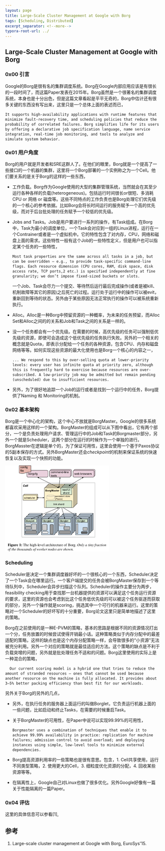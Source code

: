 ```yaml
---
layout: page
title: Large-Scale Cluster Management at Google with Borg
tags: [Scheduling, Distributed]
excerpt_separator: <!--more-->
typora-root-url: ../
---
```


## Large-Scale Cluster Management at Google with Borg

### 0x00 引言

 Google的Borg是很有名的集群调度系统。Borg在Google内部应用应该是有很长的一段时间了，而这篇Paper发表在2015年。Borg虽然是一个很著名的集群调度系统，本身也是十分出色，但是这篇文章看起是平平无奇的，Borg中估计还有很多关键的东西没有写出来，这里只是一个总体上面的表述而已，

```
It supports high-availability applications with runtime features that minimize fault-recovery time, and scheduling policies that reduce the probability of correlated failures. Borg simplifies life for its users by offering a declarative job specification language, name service integration, real-time job monitoring, and tools to analyze and simulate system behavior.
```

### 0x01 用户角度

 Borg的用户就是开发者和SRE这群人了。在他们的眼里，Borg就是一个提高了一些接口的一个机器的集群，这里将一个Borg部署的一个实例称之为一个Cell。他们要关系的是关于Borg的这样的一些东西，

* 工作负载。Borg作为Google使用的大型的集群管理系统，当然就会在其至少运行各种各样的负载(heterogeneous)。包括运行时间很长or很短、多消耗CPU or 网络 or 磁盘等。这些不同特点的工作负责也是Borg处理它们优先级的一个核心的参考依据。比如Borg会将长时间运行的服务赋予一个高的优先级，而对于后台批处理的任务赋予一个较低的优先级。

* Jobs and Tasks。Job是用户要进行一系列的操作，有Task组成。在Borg中，Task为最小的调度单位，一个Task会对应到一组的Linux进程，运行在一个Contrainer或者是一个虚拟机中。它的特性包含了对内存，CPU，网络和磁盘上面的需求。这些特性一般有这个Job的一些特性定义，但是用户也可以指定某个任务的一些特性，

  ```
  Most task properties are the same across all tasks in a job, but can be overridden – e.g., to provide task-specific command-line flags. Each resource dimension (CPU cores, RAM, disk space, disk access rate, TCP ports,2 etc.) is specified independently at fine granularity; we don’t impose fixed-sized buckets or slots.
  ```

  一个Job、Task会尽力一个提交、等待然后运行最后完成操作(或者是被kill、机制故障等其它的原因)之后死亡的过程。运行处于运行中的操作可以被evit，重新回到等待的状态。另外由于某些原因无法正常执行的操作可以被系统重新执行。

* Alloc。Alloc是一种Borg中预留资源的一种概率，为未来的任务预留，而Alloc Set和Alloc之间的的关系和Job和Task之间的关系是一样的。

* 没一个任务都会有一个优先级。在需要的时候，高优先级的任务可以强制低优先级的资源，即使可会造成这个低优先级的任务执行失败。另外的一个相关的概念就是Quota，即表示分配给一个任务的各种资源，包含CPU、内存和磁盘网络等等。如何实现这些资源的最大化使用也是Borg一个核心的内容之一，

  ```
  ... We respond to this by over-selling quota at lower-priority levels: every user has infinite quota at priority zero, although this is frequently hard to exercise because resources are over- subscribed. A low-priority job may be admitted but remain pending (unscheduled) due to insufficient resources.
  ```

* 另外，为了很好地追踪一个Job的运行或者是找到一个运行中的任务，Borg提供了Naming 和 Monitoring的机制。

### 0x02 基本架构

 Borg是一个中心化的架构，这个中心不放就是BorgMaster。Google的很多系统都喜欢采用这样的一个架构。BorgMaster的组成可以从下图中看出，它有两个部分，一个是负责处理用户请求、管理运行中的Job和Task的Borgmaster部分，另外一个就是Scheduler，这两个部分在运行的时候作为一个单独的进行。BorgMasster在逻辑是单个的，为了保证可用性，这里会使用一个基于Paxos协议的5副本保存的方式。另外BorgMaster还会*checkpoint*的机制来保证系统的快速恢复以及实现一个快照的功能。

<img src="/assets/images/borg-arch.png" alt="borg-arch" style="zoom:67%;" /> 

### Scheduling

 Scheduler是决定一个集群调度器好坏的一个很核心的一个东西，Scheduler决定了一个Task会在哪里运行。一个客户端提交的任务会被BorgMaster保存到一个等待队列中，Scheduler会异步扫描这个队列。Scheduler的操作主要分为两步，feasibility checking用于查找那一台机器提供的资源可以满足这个任务运行资源的要求，这里的资源也会考虑到比这个任务低优先级的可以被这个任务驱逐而获取的部分，另外一个操作就是scoring，挑选其中一个可行的机器来运行。这里的策略对一个Scheduler的好坏写的十分重要，Borg论文这里只是简单地描述了这里的策略。

  Borg在之前使用的是一种E-PVM的策略，基本的思路是根据不同的资源情况打出一个分，任务放置的时候尝试使得开销最小话。这种策略类似于内存分配中的最差适配的策略，这样的缺点也是这个内存分配策略一样，会导致很多的“小资源”无法被充分利用。另外一个对应的策略就是最佳适应的方法。这个策略的缺点是不利于负载突增的问题，另外就是批处理任务不适和的问题。Borg这里使用的实际上是一种混合的策略，

```
  Our current scoring model is a hybrid one that tries to reduce the amount of stranded resources – ones that cannot be used because another resource on the machine is fully allocated. It provides about 3–5% better packing efficiency than best fit for our workloads.
```

 另外关于Borg的另外的几点，

* 另外，在执行任务的服务器上面运行的叫做Borglet，它负责运行机器上面的一些问题，比如启动和终止Tasks，在需要的时候重启Task。

* 关于BorgMaster的可用性，在Paper中说可以实现99.99%的可用性，

  ```
  Borgmaster uses a combination of techniques that enable it to achieve 99.99% availability in practice: replication for machine failures; admission control to avoid overload; and deploying instances using simple, low-level tools to minimize external dependencies.
  ```

* Borg提高资源利用率的一些策略也是很有意思。包含，1. Cell共享使用，运行不同类型策略，2. 使用更大的Cell，3. 细粒度优化资源的分配，4. 回收某些资源等等。

* 在隔离性上，Google自己对Linux也做了很多优化。另外Google好像有一篇关于性能隔离的一篇Paper。

### 0x04 评估

  这里的具体信息可以参看[1],

## 参考

1. Large-scale cluster management at Google with Borg, EuroSys'15.

